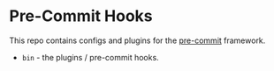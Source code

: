 # Pre-Commit Hooks

This repo contains configs and plugins for the [pre-commit](https://pre-commit.com/)
framework.

- `bin` - the plugins / pre-commit hooks.
